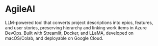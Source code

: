 # AgileAI
LLM-powered tool that converts project descriptions into epics, features, and user stories, preserving hierarchy and linking work items in Azure DevOps. Built with Streamlit, Docker, and LLaMA, developed on macOS/Colab, and deployable on Google Cloud.
